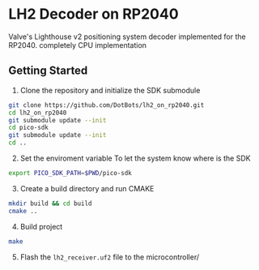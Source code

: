 # LH2 Decoder on RP2040
Valve's Lighthouse v2 positioning system decoder implemented for the RP2040.
completely CPU implementation

## Getting Started

1. Clone the repository and initialize the SDK submodule
```bash
git clone https://github.com/DotBots/lh2_on_rp2040.git
cd lh2_on_rp2040
git submodule update --init
cd pico-sdk
git submodule update --init
cd ..
```

2. Set the enviroment variable
To let the system know where is the SDK
```bash
export PICO_SDK_PATH=$PWD/pico-sdk
```

3. Create a build directory and run CMAKE
```bash
mkdir build && cd build
cmake ..
```

4. Build project
```bash
make
```

5. Flash the `lh2_receiver.uf2` file to the microcontroller/